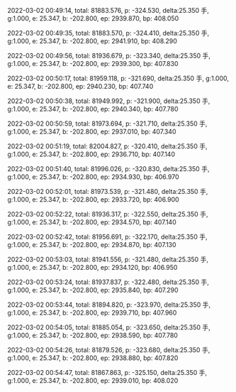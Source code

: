 2022-03-02 00:49:14, total: 81883.576, p: -324.530, delta:25.350 手, g:1.000, e: 25.347, b: -202.800, ep: 2939.870, bp: 408.050

2022-03-02 00:49:35, total: 81883.570, p: -324.410, delta:25.350 手, g:1.000, e: 25.347, b: -202.800, ep: 2941.910, bp: 408.290

2022-03-02 00:49:56, total: 81936.679, p: -323.340, delta:25.350 手, g:1.000, e: 25.347, b: -202.800, ep: 2939.300, bp: 407.830

2022-03-02 00:50:17, total: 81959.118, p: -321.690, delta:25.350 手, g:1.000, e: 25.347, b: -202.800, ep: 2940.230, bp: 407.740

2022-03-02 00:50:38, total: 81949.992, p: -321.900, delta:25.350 手, g:1.000, e: 25.347, b: -202.800, ep: 2940.340, bp: 407.780

2022-03-02 00:50:59, total: 81973.694, p: -321.710, delta:25.350 手, g:1.000, e: 25.347, b: -202.800, ep: 2937.010, bp: 407.340

2022-03-02 00:51:19, total: 82004.827, p: -320.410, delta:25.350 手, g:1.000, e: 25.347, b: -202.800, ep: 2936.710, bp: 407.140

2022-03-02 00:51:40, total: 81996.026, p: -320.830, delta:25.350 手, g:1.000, e: 25.347, b: -202.800, ep: 2934.930, bp: 406.970

2022-03-02 00:52:01, total: 81973.539, p: -321.480, delta:25.350 手, g:1.000, e: 25.347, b: -202.800, ep: 2933.720, bp: 406.900

2022-03-02 00:52:22, total: 81936.317, p: -322.550, delta:25.350 手, g:1.000, e: 25.347, b: -202.800, ep: 2934.570, bp: 407.140

2022-03-02 00:52:42, total: 81956.691, p: -322.170, delta:25.350 手, g:1.000, e: 25.347, b: -202.800, ep: 2934.870, bp: 407.130

2022-03-02 00:53:03, total: 81941.556, p: -321.480, delta:25.350 手, g:1.000, e: 25.347, b: -202.800, ep: 2934.120, bp: 406.950

2022-03-02 00:53:24, total: 81937.837, p: -322.480, delta:25.350 手, g:1.000, e: 25.347, b: -202.800, ep: 2935.840, bp: 407.290

2022-03-02 00:53:44, total: 81894.820, p: -323.970, delta:25.350 手, g:1.000, e: 25.347, b: -202.800, ep: 2939.710, bp: 407.960

2022-03-02 00:54:05, total: 81885.054, p: -323.650, delta:25.350 手, g:1.000, e: 25.347, b: -202.800, ep: 2938.590, bp: 407.780

2022-03-02 00:54:26, total: 81879.526, p: -323.680, delta:25.350 手, g:1.000, e: 25.347, b: -202.800, ep: 2938.880, bp: 407.820

2022-03-02 00:54:47, total: 81867.863, p: -325.150, delta:25.350 手, g:1.000, e: 25.347, b: -202.800, ep: 2939.010, bp: 408.020